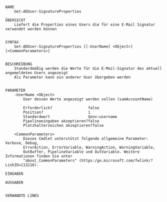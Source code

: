 ﻿```

NAME
    Get-ADUser-SignatureProperties
    
ÜBERSICHT
    Liefert die Properties eines Users die für eine E-Mail Signatur verwendet werden können
    
    
SYNTAX
    Get-ADUser-SignatureProperties [[-UserName] <Object>] [<CommonParameters>]
    
    
BESCHREIBUNG
    Standardmäßig werden die Werte für die E-Mail-Signatur des aktuell angemeldeten Users angezeigt
    Als Parameter kann ein anderer User übergeben werden
    

PARAMETER
    -UserName <Object>
        User dessen Werte angezeigt werden sollen (samAccountName)
        
        Erforderlich?                false
        Position?                    1
        Standardwert                 $env:username
        Pipelineeingaben akzeptieren?false
        Platzhalterzeichen akzeptieren?false
        
    <CommonParameters>
        Dieses Cmdlet unterstützt folgende allgemeine Parameter: Verbose, Debug,
        ErrorAction, ErrorVariable, WarningAction, WarningVariable,
        OutBuffer, PipelineVariable und OutVariable. Weitere Informationen finden Sie unter 
        "about_CommonParameters" (https:/go.microsoft.com/fwlink/?LinkID=113216). 
    
EINGABEN
    
AUSGABEN
    
    
VERWANDTE LINKS



```

